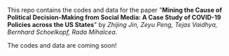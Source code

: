 This repo contains the codes and data for the paper "**Mining the Cause of Political Decision-Making from Social Media: A Case Study of COVID-19 Policies across the US States**" by _Zhijing Jin, Zeyu Peng, Tejas Vaidhya, Bernhard Schoelkopf, Rada Mihalcea_.

The codes and data are coming soon!

